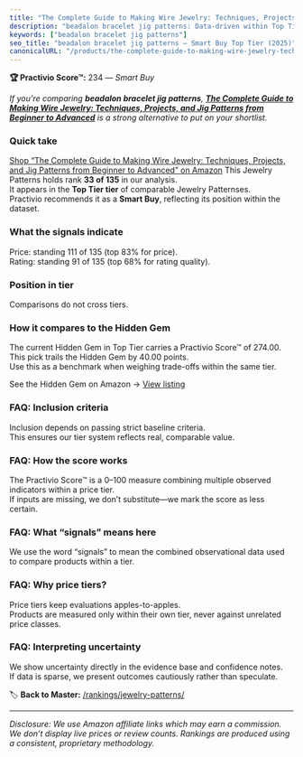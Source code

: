 ```yaml
---
title: "The Complete Guide to Making Wire Jewelry: Techniques, Projects, and Jig Patterns from Beginner to Advanced"
description: "beadalon bracelet jig patterns: Data-driven within Top Tier ranking using the Practivio Score™. Positioned by quality, value, demand, findability, momentum."
keywords: ["beadalon bracelet jig patterns"]
seo_title: "beadalon bracelet jig patterns — Smart Buy Top Tier (2025)"
canonicalURL: "/products/the-complete-guide-to-making-wire-jewelry-techniques-projects-and-jig-patterns-from-beginner-to-advanced-1438006551/"
---
```


**🏆 Practivio Score™:** 234 — _Smart Buy_


*If you're comparing **beadalon bracelet jig patterns**, **[The Complete Guide to Making Wire Jewelry: Techniques, Projects, and Jig Patterns from Beginner to Advanced](https://www.amazon.com/dp/1438006551?tag=practivio-20)** is a strong alternative to put on your shortlist.*
### Quick take
[Shop “The Complete Guide to Making Wire Jewelry: Techniques, Projects, and Jig Patterns from Beginner to Advanced” on Amazon](https://www.amazon.com/dp/1438006551?tag=practivio-20)
This Jewelry Patterns holds rank **33 of 135** in our analysis.  
It appears in the **Top Tier tier** of comparable Jewelry Patternses.  
Practivio recommends it as a **Smart Buy**, reflecting its position within the dataset.

### What the signals indicate
Price: standing 111 of 135 (top 83% for price).  
Rating: standing 91 of 135 (top 68% for rating quality).  

### Position in tier
Comparisons do not cross tiers.

### How it compares to the Hidden Gem
The current Hidden Gem in Top Tier carries a Practivio Score™ of 274.00.  
This pick trails the Hidden Gem by 40.00 points.  
Use this as a benchmark when weighing trade-offs within the same tier.  

See the Hidden Gem on Amazon → [View listing](https://www.amazon.com/dp/B09Y8DWR28?tag=practivio-20)

### FAQ: Inclusion criteria
Inclusion depends on passing strict baseline criteria.  
This ensures our tier system reflects real, comparable value.

### FAQ: How the score works
The Practivio Score™ is a 0–100 measure combining multiple observed indicators within a price tier.  
If inputs are missing, we don’t substitute—we mark the score as less certain.

### FAQ: What “signals” means here
We use the word “signals” to mean the combined observational data used to compare products within a tier.

### FAQ: Why price tiers?
Price tiers keep evaluations apples-to-apples.  
Products are measured only within their own tier, never against unrelated price classes.

### FAQ: Interpreting uncertainty
We show uncertainty directly in the evidence base and confidence notes.  
If data is sparse, we present outcomes cautiously rather than speculate.


🏷️ **Back to Master:** [/rankings/jewelry-patterns/](/rankings/jewelry-patterns/)

---
_Disclosure: We use Amazon affiliate links which may earn a commission. We don’t display live prices or review counts. Rankings are produced using a consistent, proprietary methodology._
